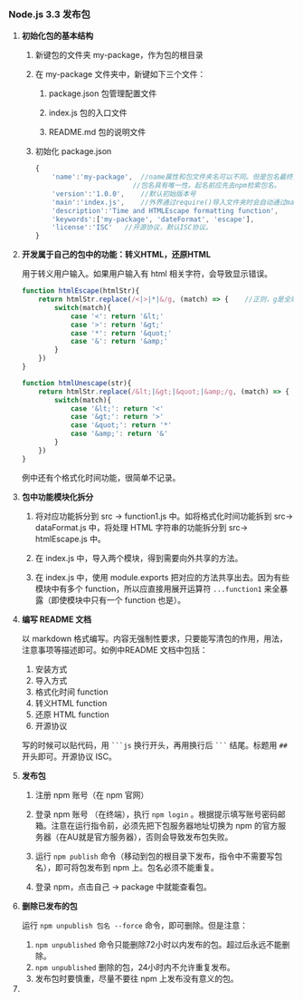 ### Node.js 3.3 发布包

1. **初始化包的基本结构**

   1. 新键包的文件夹 my-package，作为包的根目录

   2. 在 my-package 文件夹中，新键如下三个文件：

      1. package.json 包管理配置文件

      2. index.js 包的入口文件

      3. README.md 包的说明文件

         

   3. 初始化 package.json

      ```javascript
      {
          'name':'my-package',  //name属性和包文件夹名可以不同。但是包名最终是由name属性决定的。
              				  //包名具有唯一性。起名前应先去npm检索包名。
          'version':'1.0.0',    //默认初始版本号
          'main':'index.js',    //外界通过require()导入文件夹时会自动通过main属性查找
          'description':'Time and HTMLEscape formatting function',    //用户在npm搜索能看到
          'keywords':['my-package', 'dateFormat', 'escape'],          //搜索关键字
          'license':'ISC'   //开源协议，默认ISC协议。
      }
      ```

      

2. **开发属于自己的包中的功能：转义HTML，还原HTML**

   用于转义用户输入。如果用户输入有 html 相关字符，会导致显示错误。

   ```javascript
   function htmlEscape(htmlStr){
       return htmlStr.replace(/<|>|*|&/g, (match) => {    //正则，g是全局匹配
           switch(match){
               case '<': return '&lt;'
               case '>': return '&gt;'
               case '*': return '&quot;'
               case '&': return '&amp;'
           }
       })
   }
   ```

   ```javascript
   function htmlUnescape(str){
       return htmlStr.replace(/&lt;|&gt;|&quot;|&amp;/g, (match) => {    
           switch(match){
               case '&lt;': return '<'
               case '&gt;': return '>'
               case '&quot;': return '*'
               case '&amp;': return '&'
           }
       })
   }
   ```

   例中还有个格式化时间功能，很简单不记录。

   

3. **包中功能模块化拆分**

   1. 将对应功能拆分到 src -> function1.js 中。如将格式化时间功能拆到 src-> dataFormat.js 中，将处理 HTML 字符串的功能拆分到 src-> htmlEscape.js 中。

   2. 在 index.js 中，导入两个模块，得到需要向外共享的方法。

   3. 在 index.js 中，使用 module.exports 把对应的方法共享出去。因为有些模块中有多个 function，所以应直接用展开运算符 `...function1` 来全暴露（即使模块中只有一个 function 也是）。

      

4. **编写 README 文档**

   以 markdown 格式编写。内容无强制性要求，只要能写清包的作用，用法，注意事项等描述即可。如例中README 文档中包括：

   1. 安装方式
   2. 导入方式
   3. 格式化时间 function
   4. 转义HTML function
   5. 还原 HTML function
   6. 开源协议

   写的时候可以贴代码，用 ` ```js ` 换行开头，再用换行后 ` ``` ` 结尾。标题用 `##` 开头即可。开源协议 ISC。

   

5. **发布包**

   1. 注册 npm 账号（在 npm 官网）

   2. 登录 npm 账号 （在终端），执行 `npm login` 。根据提示填写账号密码邮箱。注意在运行指令前，必须先把下包服务器地址切换为 npm 的官方服务器（在AU就是官方服务器），否则会导致发布包失败。

   3. 运行 `npm publish` 命令（移动到包的根目录下发布，指令中不需要写包名），即可将包发布到 npm 上。包名必须不能重复。

   4. 登录 npm，点击自己 -> package 中就能查看包。

      

6. **删除已发布的包**

   运行 `npm unpublish 包名 --force` 命令，即可删除。但是注意：

   1. `npm unpublished` 命令只能删除72小时以内发布的包。超过后永远不能删除。
   2. `npm unpublished` 删除的包，24小时内不允许重复发布。
   3. 发布包时要慎重，尽量不要往 npm 上发布没有意义的包。

   

7. 